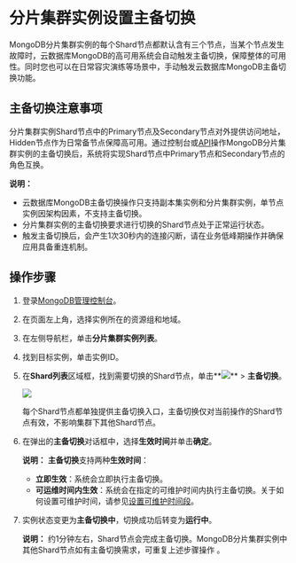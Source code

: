 # 分片集群实例设置主备切换

MongoDB分片集群实例的每个Shard节点都默认含有三个节点，当某个节点发生故障时，云数据库MongoDB的高可用系统会自动触发主备切换，保障整体的可用性。同时您也可以在日常容灾演练等场景中，手动触发云数据库MongoDB主备切换功能。

## 主备切换注意事项

分片集群实例Shard节点中的Primary节点及Secondary节点对外提供访问地址，Hidden节点作为日常备节点保障高可用。通过控制台或[API](/intl.zh-CN/API参考/实例管理/SwitchDBInstanceHA.md)操作MongoDB分片集群实例的主备切换后，系统将实现Shard节点中Primary节点和Secondary节点的角色互换。

**说明：**

-   云数据库MongoDB主备切换操作只支持副本集实例和分片集群实例，单节点实例因架构因素，不支持主备切换。
-   分片集群实例的主备切换要求进行切换的Shard节点处于正常运行状态。
-   触发主备切换后，会产生1次30秒内的连接闪断，请在业务低峰期操作并确保应用具备重连机制。

## 操作步骤

1.  登录[MongoDB管理控制台](https://mongodb.console.aliyun.com/)。

2.  在页面左上角，选择实例所在的资源组和地域。

3.  在左侧导航栏，单击**分片集群实例列表**。

4.  找到目标实例，单击实例ID。

5.  在**Shard列表**区域框，找到需要切换的Shard节点，单击**![](https://static-aliyun-doc.oss-cn-hangzhou.aliyuncs.com/assets/img/zh-CN/7156819951/p13851.png)** \> **主备切换**。

    ![](https://static-aliyun-doc.oss-cn-hangzhou.aliyuncs.com/assets/img/zh-CN/9091715061/p13849.png)

    每个Shard节点都单独提供主备切换入口，主备切换仅对当前操作的Shard节点有效，不影响集群下其他Shard节点。

6.  在弹出的**主备切换**对话框中，选择**生效时间**并单击**确定**。

    **说明：** **主备切换**支持两种**生效时间**：

    -   **立即生效**：系统会立即执行主备切换。
    -   **可运维时间内生效**：系统会在指定的可维护时间内执行主备切换。关于如何设置可维护时间，请参见[设置可维护时间段](/intl.zh-CN/用户指南/实例管理/设置可维护时间段.md)。
7.  实例状态变更为**主备切换中**，切换成功后转变为**运行中**。

    **说明：** 约1分钟左右，Shard节点会完成主备切换。MongoDB分片集群实例中其他Shard节点如有主备切换需求，可重复上述步骤操作 。


